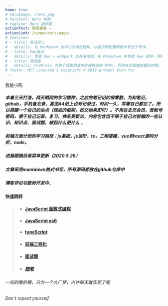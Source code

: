 ```yaml
---
home: true
# heroImage: /hero.png
# heroText: Hero 标题
# tagline: Hero 副标题
actionText: 随便看看 →
actionLink: /components/page/
# features:
# - title: 简洁至上
#   details: 以 Markdown 为中心的项目结构，以最少的配置帮助你专注于写作。
# - title: Vue驱动
#   details: 享受 Vue + webpack 的开发体验，在 Markdown 中使用 Vue 组件，同时可以使用 Vue 来开发自定义主题。
# - title: 高性能
#   details: VuePress 为每个页面预渲染生成静态的 HTML，同时在页面被加载的时候，将作为 SPA 运行。
# footer: MIT Licensed | Copyright © 2018-present Evan You
---
```

<!-- ### 用心写代码，不辜负程序员之名 -->
  
  我是小陈

  #####         本着三天打渔，两天晒网的学习精神，之前的笔记记的很零散，为知笔记，github，手机备忘录，甚至A4纸上也有记录过，时间一久，写哪自己都忘了。所以搭建一个自己的站点（现成的框架，按文档来即可）。不用在去充会员，登账号密码，便于自己记录，复习。佛系更新法，内容包含但不限于自己对前端的一些认识、知识点、面试题，想起什么更什么...
  ##### 前端方面计划的学习路径：js基础，js进阶，ts，工程搭建，vue和react源码分析，node。
  ##### 进展跟随目录菜单更新（2020.5.28）
  ##### 文章采用markdown格式书写，所有源码都放在github仓库中
  ##### 博客评论功能待开发中..
    
**快速跳转**

>+ #### [JavaScript 函数式编程](components/page/funPro.md)
>+ #### [JavaScript es6](components/page/ES6.md)
>+ #### [typeScript](components/ts)
>+ #### [前端工程化](components/engineering)
>+ #### [面试题](components/question/proAndAsync.md)
>+ ##### [随笔](components/gnosis)


###### 一切的瞎折腾，只为一个大厂梦，兴许那天就实现了呢
###### Don`t repeat yourself.
<!-- ###### 另外也为了不必去低声附和那些看不惯你和你看不惯的人 -->